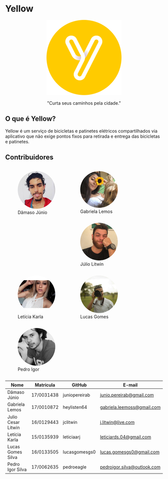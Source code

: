 # Yellow
<p align="center"><a href="https://github.com/Requisitos2-2019/Yellow-Grupo-4" target="_blank"><img width="240"src="img/icon-round.png"></a></p>
<p align="center">"Curta seus caminhos pela cidade."</p>

## O que é Yellow?

Yellow é um serviço de bicicletas e patinetes elétricos compartilhados via aplicativo que não exige pontos fixos para retirada e entrega das bicicletas e patinetes.

## Contribuidores

<figure style="float:left;">
    <img src="img/group/damaso.jpg" alt="drawing" style="width:120px; border-radius: 50%;"/>
    <figcaption>Dâmaso Júnio</figcaption>
</figure>

<figure style="float:left;">
    <img src="img/group/gabi.jpg" alt="drawing" style="width:120px;border-radius: 50%;"/>
    <figcaption>Gabriela Lemos</figcaption>
</figure>
<figure style="float:left;">
    <img src="img/group/julio.jpg" alt="drawing" style="width:120px;border-radius: 50%;"/>
    <figcaption>Júlio Litwin</figcaption>
</figure>
<figure style="float:left;">
    <img src="img/group/leticia.jpg" alt="drawing" style="width:120px;border-radius: 50%;"/>
    <figcaption>Letícia Karla</figcaption>
</figure>
<figure style="float:left;">
    <img src="img/group/lucas.jpg" alt="drawing" style="width:120px;border-radius: 50%;"/>
    <figcaption>Lucas Gomes</figcaption>
</figure>
<figure style="float:left;">
    <img src="img/group/pedro.jpg" alt="drawing" style="width:120px;border-radius: 50%;"/>
    <figcaption>Pedro Igor</figcaption>
</figure>
<br clear="all">

| Nome              |Matrícula   | GitHub          | E-mail                          |
|-------------------|------------|-----------------|---------------------------------|
|  Dâmaso Júnio    | 17/0031438 | juniopereirab     |  junio.pereirab@gmail.com    |
| Gabriela Lemos    | 17/0010872 | heylisten64   |  gabriela.leemoss@gmail.com  |
| Julio Cesar Litwin     | 16/0129443 | jclitwin    |   j.litwin@live.com   |
| Letícia Karla       | 15/0135939 | leticiaarj     |   leticiards.04@gmail.com |
| Lucas Gomes Silva         | 16/0133505 | lucasgomesgs0            |   lucas.gomesgs0@gmail.com |
| Pedro Igor Silva    | 17/0062635 | pedroeagle        |      pedroigor.silva@outlook.com  |